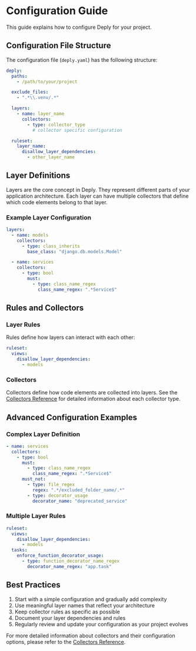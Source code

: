 # Configuration Guide

This guide explains how to configure Deply for your project.

## Configuration File Structure

The configuration file (`deply.yaml`) has the following structure:

```yaml
deply:
  paths:
    - /path/to/your/project

  exclude_files:
    - ".*\\.venv/.*"

  layers:
    - name: layer_name
      collectors:
        - type: collector_type
          # collector specific configuration

  ruleset:
    layer_name:
      disallow_layer_dependencies:
        - other_layer_name
```

## Layer Definitions

Layers are the core concept in Deply. They represent different parts of your application architecture. Each layer can have multiple collectors that define which code elements belong to that layer.

### Example Layer Configuration

```yaml
layers:
  - name: models
    collectors:
      - type: class_inherits
        base_class: "django.db.models.Model"

  - name: services
    collectors:
      - type: bool
        must:
          - type: class_name_regex
            class_name_regex: ".*Service$"
```

## Rules and Collectors

### Layer Rules

Rules define how layers can interact with each other:

```yaml
ruleset:
  views:
    disallow_layer_dependencies:
      - models
```

### Collectors

Collectors define how code elements are collected into layers. See the [Collectors Reference](collectors.html) for detailed information about each collector type.

## Advanced Configuration Examples

### Complex Layer Definition

```yaml
- name: services
  collectors:
    - type: bool
      must:
        - type: class_name_regex
          class_name_regex: ".*Service$"
      must_not:
        - type: file_regex
          regex: ".*/excluded_folder_name/.*"
        - type: decorator_usage
          decorator_name: "deprecated_service"
```

### Multiple Layer Rules

```yaml
ruleset:
  views:
    disallow_layer_dependencies:
      - models
  tasks:
    enforce_function_decorator_usage:
      - type: function_decorator_name_regex
        decorator_name_regex: "app.task"
```

## Best Practices

1. Start with a simple configuration and gradually add complexity
2. Use meaningful layer names that reflect your architecture
3. Keep collector rules as specific as possible
4. Document your layer dependencies and rules
5. Regularly review and update your configuration as your project evolves

For more detailed information about collectors and their configuration options, please refer to the [Collectors Reference](collectors.html).
